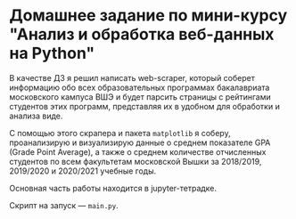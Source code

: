 # Домашнее задание по мини-курсу "Анализ и обработка веб-данных на Python"

В качестве ДЗ я решил написать web-scraper, который соберет информацию обо всех образовательных программах бакалавриата московского кампуса ВШЭ и будет парсить страницы с рейтингами студентов этих программ, представляя их в удобном для обработки и анализа виде.

С помощью этого скрапера и пакета ```matplotlib``` я соберу, проанализирую и визуализирую данные о среднем показателе GPA (Grade Point Average), а также о среднем количестве отчисленных студентов по всем факультетам московской Вышки за 2018/2019, 2019/2020 и 2020/2021 учебные годы.

Основная часть работы находится в jupyter-тетрадке.

Скрипт на запуск &mdash; ```main.py```.
